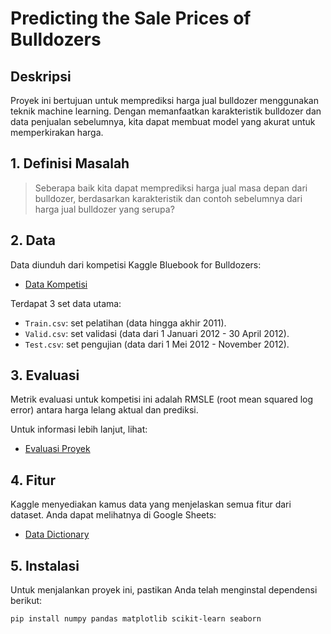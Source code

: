 # Predicting the Sale Prices of Bulldozers

## Deskripsi
Proyek ini bertujuan untuk memprediksi harga jual bulldozer menggunakan teknik machine learning. Dengan memanfaatkan karakteristik bulldozer dan data penjualan sebelumnya, kita dapat membuat model yang akurat untuk memperkirakan harga.

## 1. Definisi Masalah
> Seberapa baik kita dapat memprediksi harga jual masa depan dari bulldozer, berdasarkan karakteristik dan contoh sebelumnya dari harga jual bulldozer yang serupa?

## 2. Data
Data diunduh dari kompetisi Kaggle Bluebook for Bulldozers:
- [Data Kompetisi](https://www.kaggle.com/c/bluebook-for-bulldozers/data)

Terdapat 3 set data utama:
- `Train.csv`: set pelatihan (data hingga akhir 2011).
- `Valid.csv`: set validasi (data dari 1 Januari 2012 - 30 April 2012).
- `Test.csv`: set pengujian (data dari 1 Mei 2012 - November 2012).

## 3. Evaluasi
Metrik evaluasi untuk kompetisi ini adalah RMSLE (root mean squared log error) antara harga lelang aktual dan prediksi.

Untuk informasi lebih lanjut, lihat:
- [Evaluasi Proyek](https://www.kaggle.com/c/bluebook-for-bulldozers/overview/evaluation)

## 4. Fitur
Kaggle menyediakan kamus data yang menjelaskan semua fitur dari dataset. Anda dapat melihatnya di Google Sheets:
- [Data Dictionary](https://docs.google.com/spreadsheets/d/1jW1AR7HwneJSosG2Fkca_IPnw-NyubNugllcmzr61kQ/edit?usp=sharing)

## 5. Instalasi
Untuk menjalankan proyek ini, pastikan Anda telah menginstal dependensi berikut:

```bash
pip install numpy pandas matplotlib scikit-learn seaborn
